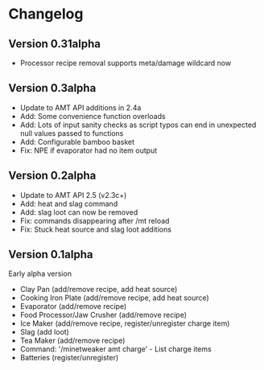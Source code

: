 Changelog
=========

Version 0.31alpha
----------------
* Processor recipe removal supports meta/damage wildcard now


Version 0.3alpha
----------------
* Update to AMT API additions in 2.4a
* Add: Some convenience function overloads
* Add: Lots of input sanity checks as script typos can end in unexpected null values passed to functions
* Add: Configurable bamboo basket
* Fix: NPE if evaporator had no item output


Version 0.2alpha
----------------
* Update to AMT API 2.5 (v2.3c+)
* Add: heat and slag command
* Add: slag loot can now be removed
* Fix: commands disappearing after /mt reload
* Fix: Stuck heat source and slag loot additions


Version 0.1alpha
----------------
Early alpha version

* Clay Pan (add/remove recipe, add heat source)
* Cooking Iron Plate (add/remove recipe, add heat source)
* Evaporator (add/remove recipe)
* Food Processor/Jaw Crusher (add/remove recipe)
* Ice Maker (add/remove recipe, register/unregister charge item)
* Slag (add loot)
* Tea Maker (add/remove recipe)
* Command: '/minetweaker amt charge' - List charge items
* Batteries (register/unregister)

